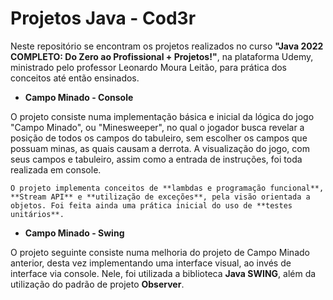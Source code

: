 # Projetos Java - Cod3r

Neste repositório se encontram os projetos realizados no curso **"Java 2022 COMPLETO: Do Zero ao Profissional + Projetos!"**, na plataforma Udemy, ministrado pelo professor Leonardo Moura Leitão, para prática dos conceitos até então ensinados.

- **Campo Minado - Console**

O projeto consiste numa implementação básica e inicial da lógica do jogo "Campo Minado", ou "Minesweeper", no qual o jogador busca revelar a posição de todos os campos do tabuleiro, sem escolher os campos que possuam minas, as quais causam a derrota. A visualização do jogo, com seus campos e tabuleiro, assim como a entrada de instruções, foi toda realizada em console.

    O projeto implementa conceitos de **lambdas e programação funcional**, **Stream API** e **utilização de exceções**, pela visão orientada a objetos. Foi feita ainda uma prática inicial do uso de **testes unitários**.

- **Campo Minado - Swing**

O projeto seguinte consiste numa melhoria do projeto de Campo Minado anterior, desta vez implementando uma interface visual, ao invés de interface via console. Nele, foi utilizada a biblioteca **Java SWING**, além da utilização do padrão de projeto **Observer**.
